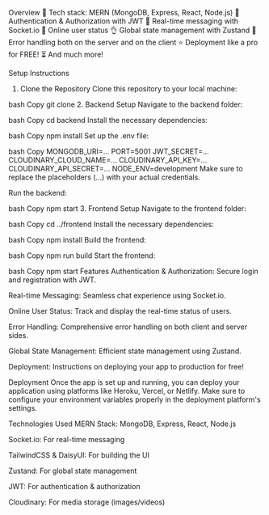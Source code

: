 Overview
🌟 Tech stack: MERN (MongoDB, Express, React, Node.js)
🎃 Authentication & Authorization with JWT
👾 Real-time messaging with Socket.io
🚀 Online user status
👌 Global state management with Zustand
🐞 Error handling both on the server and on the client
⭐ Deployment like a pro for FREE!
⏳ And much more!

Setup Instructions
1. Clone the Repository
Clone this repository to your local machine:

bash
Copy
git clone <your-repository-url>
2. Backend Setup
Navigate to the backend folder:

bash
Copy
cd backend
Install the necessary dependencies:

bash
Copy
npm install
Set up the .env file:

bash
Copy
MONGODB_URI=...
PORT=5001
JWT_SECRET=...
CLOUDINARY_CLOUD_NAME=...
CLOUDINARY_API_KEY=...
CLOUDINARY_API_SECRET=...
NODE_ENV=development
Make sure to replace the placeholders (...) with your actual credentials.

Run the backend:

bash
Copy
npm start
3. Frontend Setup
Navigate to the frontend folder:

bash
Copy
cd ../frontend
Install the necessary dependencies:

bash
Copy
npm install
Build the frontend:

bash
Copy
npm run build
Start the frontend:

bash
Copy
npm start
Features
Authentication & Authorization: Secure login and registration with JWT.

Real-time Messaging: Seamless chat experience using Socket.io.

Online User Status: Track and display the real-time status of users.

Error Handling: Comprehensive error handling on both client and server sides.

Global State Management: Efficient state management using Zustand.

Deployment: Instructions on deploying your app to production for free!

Deployment
Once the app is set up and running, you can deploy your application using platforms like Heroku, Vercel, or Netlify. Make sure to configure your environment variables properly in the deployment platform's settings.

Technologies Used
MERN Stack: MongoDB, Express, React, Node.js

Socket.io: For real-time messaging

TailwindCSS & DaisyUI: For building the UI

Zustand: For global state management

JWT: For authentication & authorization

Cloudinary: For media storage (images/videos)


